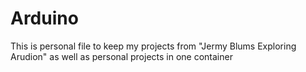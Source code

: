 # Arduino
This is personal file to keep my projects from "Jermy Blums Exploring Arudion" as well as personal projects in one container
